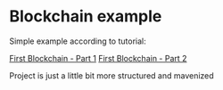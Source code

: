 # Blockchain example

Simple example according to tutorial:

[First Blockchain - Part 1](https://medium.com/programmers-blockchain/create-simple-blockchain-java-tutorial-from-scratch-6eeed3cb03fa)
[First Blockchain - Part 2](https://medium.com/programmers-blockchain/creating-your-first-blockchain-with-java-part-2-transactions-2cdac335e0ce)

Project is just a little bit more structured and mavenized
